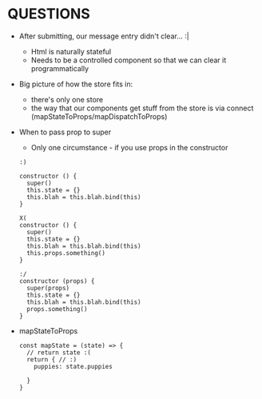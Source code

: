 # QUESTIONS

* After submitting, our message entry didn't clear... :|
  * Html is naturally stateful
  * Needs to be a controlled component so that we can clear it programmatically
* Big picture of how the store fits in:
  * there's only one store
  * the way that our components get stuff from the store is via connect (mapStateToProps/mapDispatchToProps)
* When to pass prop to super
  * Only one circumstance - if you use props in the constructor

  ```
  :)

  constructor () {
    super()
    this.state = {}
    this.blah = this.blah.bind(this)
  }
  ```
    
  ```
  X(
  constructor () {
    super()
    this.state = {}
    this.blah = this.blah.bind(this)
    this.props.something()
  }
  ```

  ```
  :/
  constructor (props) {
    super(props)
    this.state = {}
    this.blah = this.blah.bind(this)
    props.something()
  }
  ```

* mapStateToProps

  ```
  const mapState = (state) => {
    // return state :(
    return { // :)
      puppies: state.puppies

    }
  }

  ```
